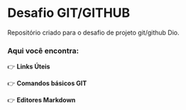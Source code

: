 # Desafio GIT/GITHUB

Repositório criado para o desafio de projeto git/github Dio.

### Aqui você encontra:

👉 **Links Úteis**

👉 **Comandos básicos GIT** 

👉 **Editores Markdown**






